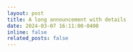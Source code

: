 ```yaml
---
layout: post
title: A long announcement with details
date: 2024-03-07 16:11:00-0400
inline: false
related_posts: false
---
```



